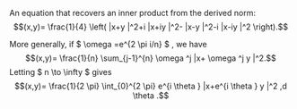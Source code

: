 An equation that recovers an inner product from the derived norm:
$$(x,y)= \frac{1}{4} \left( |x+y |^2+i |x+iy |^2- |x-y |^2-i |x-iy |^2 \right).$$

More generally, if $  \omega =e^{2 \pi i/n} $ , we have
$$(x,y)= \frac{1}{n} \sum_{j-1}^{n}  \omega ^j |x+ \omega ^j y |^2.$$
Letting $ n \to  \infty  $ gives
$$(x,y)= \frac{1}{2 \pi} \int_{0}^{2 \pi} e^{i \theta } 
|x+e^{i \theta } y |^2 ,d \theta .$$
